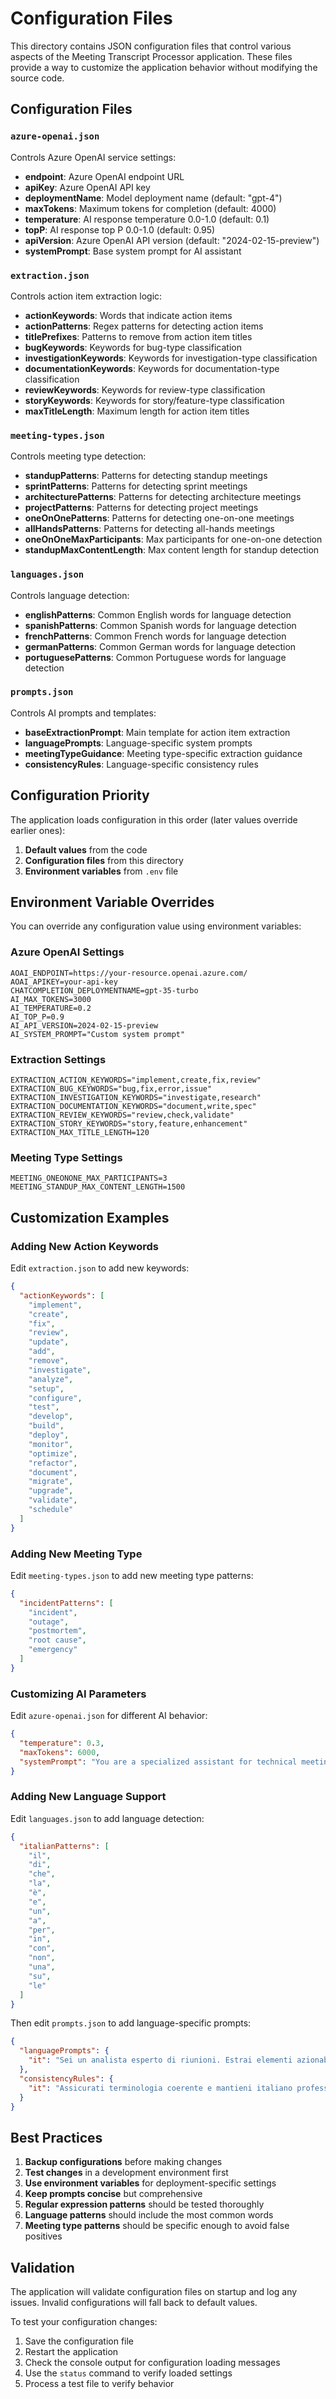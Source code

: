 # Configuration Files

This directory contains JSON configuration files that control various aspects of the Meeting Transcript Processor application. These files provide a way to customize the application behavior without modifying the source code.

## Configuration Files

### `azure-openai.json`

Controls Azure OpenAI service settings:

- **endpoint**: Azure OpenAI endpoint URL
- **apiKey**: Azure OpenAI API key
- **deploymentName**: Model deployment name (default: "gpt-4")
- **maxTokens**: Maximum tokens for completion (default: 4000)
- **temperature**: AI response temperature 0.0-1.0 (default: 0.1)
- **topP**: AI response top P 0.0-1.0 (default: 0.95)
- **apiVersion**: Azure OpenAI API version (default: "2024-02-15-preview")
- **systemPrompt**: Base system prompt for AI assistant

### `extraction.json`

Controls action item extraction logic:

- **actionKeywords**: Words that indicate action items
- **actionPatterns**: Regex patterns for detecting action items
- **titlePrefixes**: Patterns to remove from action item titles
- **bugKeywords**: Keywords for bug-type classification
- **investigationKeywords**: Keywords for investigation-type classification
- **documentationKeywords**: Keywords for documentation-type classification
- **reviewKeywords**: Keywords for review-type classification
- **storyKeywords**: Keywords for story/feature-type classification
- **maxTitleLength**: Maximum length for action item titles

### `meeting-types.json`

Controls meeting type detection:

- **standupPatterns**: Patterns for detecting standup meetings
- **sprintPatterns**: Patterns for detecting sprint meetings
- **architecturePatterns**: Patterns for detecting architecture meetings
- **projectPatterns**: Patterns for detecting project meetings
- **oneOnOnePatterns**: Patterns for detecting one-on-one meetings
- **allHandsPatterns**: Patterns for detecting all-hands meetings
- **oneOnOneMaxParticipants**: Max participants for one-on-one detection
- **standupMaxContentLength**: Max content length for standup detection

### `languages.json`

Controls language detection:

- **englishPatterns**: Common English words for language detection
- **spanishPatterns**: Common Spanish words for language detection
- **frenchPatterns**: Common French words for language detection
- **germanPatterns**: Common German words for language detection
- **portuguesePatterns**: Common Portuguese words for language detection

### `prompts.json`

Controls AI prompts and templates:

- **baseExtractionPrompt**: Main template for action item extraction
- **languagePrompts**: Language-specific system prompts
- **meetingTypeGuidance**: Meeting type-specific extraction guidance
- **consistencyRules**: Language-specific consistency rules

## Configuration Priority

The application loads configuration in this order (later values override earlier ones):

1. **Default values** from the code
2. **Configuration files** from this directory
3. **Environment variables** from `.env` file

## Environment Variable Overrides

You can override any configuration value using environment variables:

### Azure OpenAI Settings

```env
AOAI_ENDPOINT=https://your-resource.openai.azure.com/
AOAI_APIKEY=your-api-key
CHATCOMPLETION_DEPLOYMENTNAME=gpt-35-turbo
AI_MAX_TOKENS=3000
AI_TEMPERATURE=0.2
AI_TOP_P=0.9
AI_API_VERSION=2024-02-15-preview
AI_SYSTEM_PROMPT="Custom system prompt"
```

### Extraction Settings

```env
EXTRACTION_ACTION_KEYWORDS="implement,create,fix,review"
EXTRACTION_BUG_KEYWORDS="bug,fix,error,issue"
EXTRACTION_INVESTIGATION_KEYWORDS="investigate,research"
EXTRACTION_DOCUMENTATION_KEYWORDS="document,write,spec"
EXTRACTION_REVIEW_KEYWORDS="review,check,validate"
EXTRACTION_STORY_KEYWORDS="story,feature,enhancement"
EXTRACTION_MAX_TITLE_LENGTH=120
```

### Meeting Type Settings

```env
MEETING_ONEONONE_MAX_PARTICIPANTS=3
MEETING_STANDUP_MAX_CONTENT_LENGTH=1500
```

## Customization Examples

### Adding New Action Keywords

Edit `extraction.json` to add new keywords:

```json
{
  "actionKeywords": [
    "implement",
    "create",
    "fix",
    "review",
    "update",
    "add",
    "remove",
    "investigate",
    "analyze",
    "setup",
    "configure",
    "test",
    "develop",
    "build",
    "deploy",
    "monitor",
    "optimize",
    "refactor",
    "document",
    "migrate",
    "upgrade",
    "validate",
    "schedule"
  ]
}
```

### Adding New Meeting Type

Edit `meeting-types.json` to add new meeting type patterns:

```json
{
  "incidentPatterns": [
    "incident",
    "outage",
    "postmortem",
    "root cause",
    "emergency"
  ]
}
```

### Customizing AI Parameters

Edit `azure-openai.json` for different AI behavior:

```json
{
  "temperature": 0.3,
  "maxTokens": 6000,
  "systemPrompt": "You are a specialized assistant for technical meeting analysis..."
}
```

### Adding New Language Support

Edit `languages.json` to add language detection:

```json
{
  "italianPatterns": [
    "il",
    "di",
    "che",
    "la",
    "è",
    "e",
    "un",
    "a",
    "per",
    "in",
    "con",
    "non",
    "una",
    "su",
    "le"
  ]
}
```

Then edit `prompts.json` to add language-specific prompts:

```json
{
  "languagePrompts": {
    "it": "Sei un analista esperto di riunioni. Estrai elementi azionabili da questa trascrizione italiana."
  },
  "consistencyRules": {
    "it": "Assicurati terminologia coerente e mantieni italiano professionale durante l'estrazione."
  }
}
```

## Best Practices

1. **Backup configurations** before making changes
2. **Test changes** in a development environment first
3. **Use environment variables** for deployment-specific settings
4. **Keep prompts concise** but comprehensive
5. **Regular expression patterns** should be tested thoroughly
6. **Language patterns** should include the most common words
7. **Meeting type patterns** should be specific enough to avoid false positives

## Validation

The application will validate configuration files on startup and log any issues. Invalid configurations will fall back to default values.

To test your configuration changes:

1. Save the configuration file
2. Restart the application
3. Check the console output for configuration loading messages
4. Use the `status` command to verify loaded settings
5. Process a test file to verify behavior
